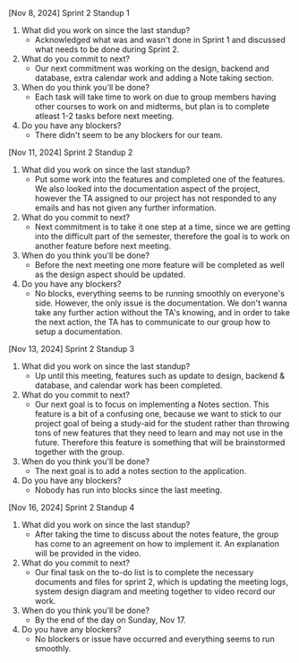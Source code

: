 [Nov 8, 2024] Sprint 2 Standup 1

1. What did you work on since the last standup?
   - Acknowledged what was and wasn't done in Sprint 1 and discussed what needs to be done during Sprint 2.
2. What do you commit to next?
   - Our next commitment was working on the design, backend and database, extra calendar work and adding a Note taking section.
3. When do you think you'll be done?
   - Each task will take time to work on due to group members having other courses to work on and midterms, but plan is to complete atleast 1-2 tasks before next meeting.
4. Do you have any blockers?
   - There didn't seem to be any blockers for our team.

[Nov 11, 2024] Sprint 2 Standup 2

1. What did you work on since the last standup?
   - Put some work into the features and completed one of the features. We also looked into the documentation aspect of the project, however the TA assigned to our project
     has not responded to any emails and has not given any further information.
2. What do you commit to next?
   - Next commitment is to take it one step at a time, since we are getting into the difficult part of the semester, therefore the goal is to work on another feature before next meeting.
3. When do you think you'll be done?
   - Before the next meeting one more feature will be completed as well as the design aspect should be updated.
4. Do you have any blockers?
   - No blocks, everything seems to be running smoothly on everyone's side. However, the only issue is the documentation. We don't wanna take any further action
     without the TA's knowing, and in order to take the next action, the TA has to communicate to our group how to setup a documentation.

[Nov 13, 2024] Sprint 2 Standup 3

1. What did you work on since the last standup?
   - Up until this meeting, features such as update to design, backend & database, and calendar work has been completed.
2. What do you commit to next?
   - Our next goal is to focus on implementing a Notes section. This feature is a bit of a confusing one, because we want to stick to our project goal of being a study-aid for
     the student rather than throwing tons of new features that they need to learn and may not use in the future. Therefore this feature is something that will be brainstormed
     together with the group.
3. When do you think you'll be done?
   - The next goal is to add a notes section to the application.
4. Do you have any blockers?
   - Nobody has run into blocks since the last meeting.

[Nov 16, 2024] Sprint 2 Standup 4

1. What did you work on since the last standup?
   - After taking the time to discuss about the notes feature, the group has come to an agreement on how to implement it. An explanation will be provided in the video.
2. What do you commit to next?
   - Our final task on the to-do list is to complete the necessary documents and files for sprint 2, which is updating the meeting logs, system design diagram and meeting together to
     video record our work.
3. When do you think you'll be done?
   - By the end of the day on Sunday, Nov 17.
4. Do you have any blockers?
   - No blockers or issue have occurred and everything seems to run smoothly.
